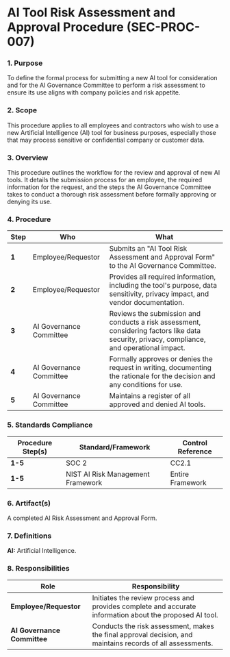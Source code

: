 # AI Tool Risk Assessment and Approval Procedure (SEC-PROC-007)

### 1. Purpose

To define the formal process for submitting a new AI tool for consideration and for the AI Governance Committee to perform a risk assessment to ensure its use aligns with company policies and risk appetite.

### 2. Scope

This procedure applies to all employees and contractors who wish to use a new Artificial Intelligence (AI) tool for business purposes, especially those that may process sensitive or confidential company or customer data.

### 3. Overview

This procedure outlines the workflow for the review and approval of new AI tools. It details the submission process for an employee, the required information for the request, and the steps the AI Governance Committee takes to conduct a thorough risk assessment before formally approving or denying its use.

### 4. Procedure

| **Step** | **Who**                      | **What**                                                                                                                                                           |
| -------- | ---------------------------- | ------------------------------------------------------------------------------------------------------------------------------------------------------------------ |
| **1**    | Employee/Requestor           | Submits an "AI Tool Risk Assessment and Approval Form" to the AI Governance Committee.                                                                             |
| **2**    | Employee/Requestor           | Provides all required information, including the tool's purpose, data sensitivity, privacy impact, and vendor documentation.                                         |
| **3**    | AI Governance Committee      | Reviews the submission and conducts a risk assessment, considering factors like data security, privacy, compliance, and operational impact.                          |
| **4**    | AI Governance Committee      | Formally approves or denies the request in writing, documenting the rationale for the decision and any conditions for use.                                           |
| **5**    | AI Governance Committee      | Maintains a register of all approved and denied AI tools.                                                                                                          |

### 5. Standards Compliance

| **Procedure Step(s)** | **Standard/Framework**            | **Control Reference** |
| --------------------- | --------------------------------- | --------------------- |
| **1-5**               | SOC 2                             | CC2.1                 |
| **1-5**               | NIST AI Risk Management Framework | Entire Framework      |

### 6. Artifact(s)

A completed AI Risk Assessment and Approval Form.

### 7. Definitions

**AI:** Artificial Intelligence.

### 8. Responsibilities

| **Role**                | **Responsibility**                                                                                             |
| ----------------------- | -------------------------------------------------------------------------------------------------------------- |
| **Employee/Requestor**  | Initiates the review process and provides complete and accurate information about the proposed AI tool.        |
| **AI Governance Committee** | Conducts the risk assessment, makes the final approval decision, and maintains records of all assessments. |
